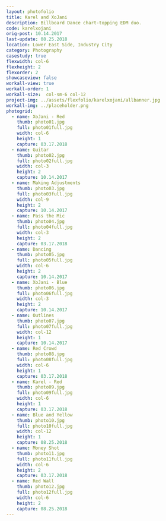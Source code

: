 ```yaml
---
layout: photofolio
title: Karel and XoJani
description: Billboard Dance chart-topping EDM duo.
code: karelxojani
orig-post: 10.14.2017
last-update: 08.25.2018
location: Lower East Side, Industry City
category: Photography
casestudy: true
flexwidth: col-6
flexheight: 2
flexorder: 2
showcaseview: false
workall-view: true
workall-order: 1
workall-size:  col-sm-6 col-12
project-img: ../assets/flexfolio/karelxojani/allbanner.jpg
workall-img: ../placeholder.png
photogrid:
  - name: XoJani - Red
    thumb: photo01.jpg
    full: photo01full.jpg
    width: col-6
    height: 1
    capture: 03.17.2018
  - name: Guitar
    thumb: photo02.jpg
    full: photo02full.jpg
    width: col-3
    height: 2
    capture: 10.14.2017
  - name: Making Adjustments
    thumb: photo03.jpg
    full: photo03full.jpg
    width: col-9
    height: 2
    capture: 10.14.2017
  - name: Pass the Mic
    thumb: photo04.jpg
    full: photo04full.jpg
    width: col-3
    height: 2
    capture: 03.17.2018
  - name: Dancing
    thumb: photo05.jpg
    full: photo05full.jpg
    width: col-6
    height: 2
    capture: 10.14.2017
  - name: XoJani - Blue
    thumb: photo06.jpg
    full: photo06full.jpg
    width: col-3
    height: 2
    capture: 10.14.2017
  - name: Outlines
    thumb: photo07.jpg
    full: photo07full.jpg
    width: col-12
    height: 1
    capture: 10.14.2017
  - name: Red Crowd
    thumb: photo08.jpg
    full: photo08full.jpg
    width: col-6
    height: 1
    capture: 03.17.2018
  - name: Karel - Red
    thumb: photo09.jpg
    full: photo09full.jpg
    width: col-6
    height: 1
    capture: 03.17.2018
  - name: Blue and Yellow
    thumb: photo10.jpg
    full: photo10full.jpg
    width: col-12
    height: 1
    capture: 08.25.2018
  - name: Money Shot
    thumb: photo11.jpg
    full: photo11full.jpg
    width: col-6
    height: 2
    capture: 03.17.2018
  - name: Red Wall
    thumb: photo12.jpg
    full: photo12full.jpg
    width: col-6
    height: 2
    capture: 08.25.2018
---
```

